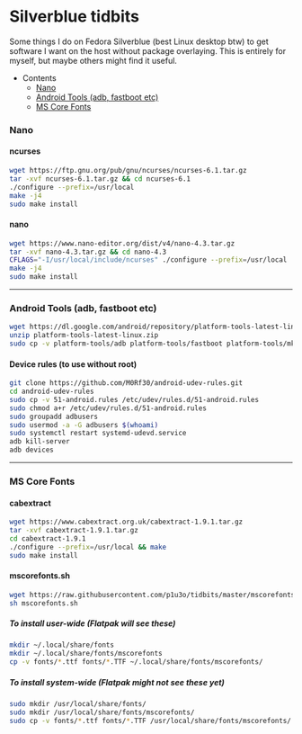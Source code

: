 # Silverblue tidbits
Some things I do on Fedora Silverblue (best Linux desktop btw) to get software I want on the host without package overlaying. This is entirely for myself, but maybe others might find it useful.

- Contents
  - [Nano](#nano)
  - [Android Tools (adb, fastboot etc)](#android-tools-adb-fastboot-etc)
  - [MS Core Fonts](#ms-core-fonts)

### Nano

#### ncurses

```bash
wget https://ftp.gnu.org/pub/gnu/ncurses/ncurses-6.1.tar.gz
tar -xvf ncurses-6.1.tar.gz && cd ncurses-6.1
./configure --prefix=/usr/local
make -j4
sudo make install
```

#### nano
```bash
wget https://www.nano-editor.org/dist/v4/nano-4.3.tar.gz
tar -xvf nano-4.3.tar.gz && cd nano-4.3
CFLAGS="-I/usr/local/include/ncurses" ./configure --prefix=/usr/local
make -j4
sudo make install
```
---

### Android Tools (adb, fastboot etc)

```bash
wget https://dl.google.com/android/repository/platform-tools-latest-linux.zip
unzip platform-tools-latest-linux.zip
sudo cp -v platform-tools/adb platform-tools/fastboot platform-tools/mke2fs* platform-tools/e2fsdroid /usr/local/bin
```

#### Device rules (to use without root)

```bash
git clone https://github.com/M0Rf30/android-udev-rules.git
cd android-udev-rules
sudo cp -v 51-android.rules /etc/udev/rules.d/51-android.rules
sudo chmod a+r /etc/udev/rules.d/51-android.rules
sudo groupadd adbusers
sudo usermod -a -G adbusers $(whoami)
sudo systemctl restart systemd-udevd.service
adb kill-server
adb devices
```
---

### MS Core Fonts

#### cabextract
```bash
wget https://www.cabextract.org.uk/cabextract-1.9.1.tar.gz
tar -xvf cabextract-1.9.1.tar.gz
cd cabextract-1.9.1
./configure --prefix=/usr/local && make
sudo make install
```

#### mscorefonts.sh

```bash
wget https://raw.githubusercontent.com/p1u3o/tidbits/master/mscorefonts.sh
sh mscorefonts.sh
```
##### To install user-wide (Flatpak will see these)
```bash
mkdir ~/.local/share/fonts
mkdir ~/.local/share/fonts/mscorefonts
cp -v fonts/*.ttf fonts/*.TTF ~/.local/share/fonts/mscorefonts/
```
##### To install system-wide (Flatpak might not see these yet)
```bash
sudo mkdir /usr/local/share/fonts/
sudo mkdir /usr/local/share/fonts/mscorefonts/
sudo cp -v fonts/*.ttf fonts/*.TTF /usr/local/share/fonts/mscorefonts/
```

